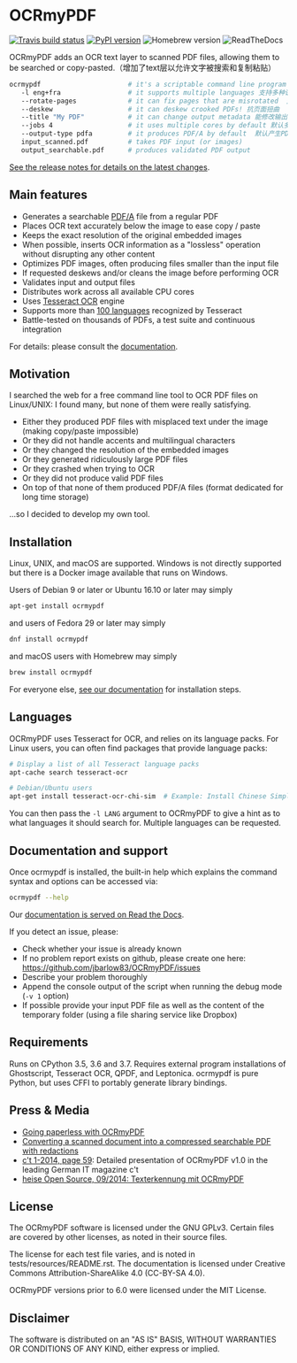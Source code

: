 OCRmyPDF
========

[![Travis build status][travis]](https://travis-ci.org/jbarlow83/OCRmyPDF) [![PyPI version][pypi]](https://pypi.org/project/ocrmypdf/) ![Homebrew version][homebrew] ![ReadTheDocs][docs]

[travis]: https://travis-ci.org/jbarlow83/OCRmyPDF.svg?branch=master "Travis build status"

[pypi]: https://img.shields.io/pypi/v/ocrmypdf.svg "PyPI version"

[homebrew]: https://img.shields.io/homebrew/v/ocrmypdf.svg "Homebrew version"

[docs]: https://readthedocs.org/projects/ocrmypdf/badge/?version=latest "RTD"

OCRmyPDF adds an OCR text layer to scanned PDF files, allowing them to be searched or copy-pasted.（增加了text层以允许文字被搜索和复制粘贴）

```bash #以下提供ocrpdf命令式使用方法
ocrmypdf                      # it's a scriptable command line program  脚本命令程序
   -l eng+fra                 # it supports multiple languages 支持多种语言，这里是英语和法语
   --rotate-pages             # it can fix pages that are misrotated  支持页面旋转修正
   --deskew                   # it can deskew crooked PDFs! 抗页面扭曲
   --title "My PDF"           # it can change output metadata 能修改输出的元数据
   --jobs 4                   # it uses multiple cores by default 默认多核工作
   --output-type pdfa         # it produces PDF/A by default  默认产生PDF/A格式
   input_scanned.pdf          # takes PDF input (or images)
   output_searchable.pdf      # produces validated PDF output
```

[See the release notes for details on the latest changes](https://ocrmypdf.readthedocs.io/en/latest/release_notes.html).

Main features
-------------

- Generates a searchable [PDF/A](https://en.wikipedia.org/?title=PDF/A) file from a regular PDF
- Places OCR text accurately below the image to ease copy / paste
- Keeps the exact resolution of the original embedded images
- When possible, inserts OCR information as a "lossless" operation without disrupting any other content
- Optimizes PDF images, often producing files smaller than the input file
- If requested deskews and/or cleans the image before performing OCR
- Validates input and output files
- Distributes work across all available CPU cores
- Uses [Tesseract OCR](https://github.com/tesseract-ocr/tesseract) engine
- Supports more than [100 languages](https://github.com/tesseract-ocr/tessdata) recognized by Tesseract
- Battle-tested on thousands of PDFs, a test suite and continuous integration

For details: please consult the [documentation](https://ocrmypdf.readthedocs.io/en/latest/).

Motivation
----------

I searched the web for a free command line tool to OCR PDF files on Linux/UNIX: I found many, but none of them were really satisfying.

- Either they produced PDF files with misplaced text under the image (making copy/paste impossible)
- Or they did not handle accents and multilingual characters
- Or they changed the resolution of the embedded images
- Or they generated ridiculously large PDF files
- Or they crashed when trying to OCR
- Or they did not produce valid PDF files
- On top of that none of them produced PDF/A files (format dedicated for long time storage)

...so I decided to develop my own tool.

Installation
------------

Linux, UNIX, and macOS are supported. Windows is not directly supported but there is a Docker image available that runs on Windows.

Users of Debian 9 or later or Ubuntu 16.10 or later may simply

```bash
apt-get install ocrmypdf
```

and users of Fedora 29 or later may simply

```bash
dnf install ocrmypdf
```

and macOS users with Homebrew may simply

```bash
brew install ocrmypdf
```

For everyone else, [see our documentation](https://ocrmypdf.readthedocs.io/en/latest/installation.html) for installation steps.

Languages
---------

OCRmyPDF uses Tesseract for OCR, and relies on its language packs. For Linux users, you can often find packages that provide language packs:

```bash
# Display a list of all Tesseract language packs
apt-cache search tesseract-ocr

# Debian/Ubuntu users
apt-get install tesseract-ocr-chi-sim  # Example: Install Chinese Simplified language back
```

You can then pass the `-l LANG` argument to OCRmyPDF to give a hint as to what languages it should search for. Multiple languages can be requested.

Documentation and support
-------------------------

Once ocrmypdf is installed, the built-in help which explains the command syntax and options can be accessed via:

```bash
ocrmypdf --help
```

Our [documentation is served on Read the Docs](https://ocrmypdf.readthedocs.io/en/latest/index.html).

If you detect an issue, please:

- Check whether your issue is already known
- If no problem report exists on github, please create one here: <https://github.com/jbarlow83/OCRmyPDF/issues>
- Describe your problem thoroughly
- Append the console output of the script when running the debug mode (`-v 1` option)
- If possible provide your input PDF file as well as the content of the temporary folder (using a file sharing service like Dropbox)

Requirements
------------

Runs on CPython 3.5, 3.6 and 3.7. Requires external program installations of Ghostscript, Tesseract OCR, QPDF, and Leptonica. ocrmypdf is pure Python, but uses CFFI to portably generate library bindings.

Press & Media
-------------

- [Going paperless with OCRmyPDF](https://medium.com/@ikirichenko/going-paperless-with-ocrmypdf-e2f36143f46a)
- [Converting a scanned document into a compressed searchable PDF with redactions](https://medium.com/@treyharris/converting-a-scanned-document-into-a-compressed-searchable-pdf-with-redactions-63f61c34fe4c)
- [c't 1-2014, page 59](http://heise.de/-2279695): Detailed presentation of OCRmyPDF v1.0 in the leading German IT magazine c't
- [heise Open Source, 09/2014: Texterkennung mit OCRmyPDF](http://heise.de/-2356670)

License
-------

The OCRmyPDF software is licensed under the GNU GPLv3. Certain files are covered by other licenses, as noted in their source files.

The license for each test file varies, and is noted in tests/resources/README.rst. The documentation is licensed under Creative Commons Attribution-ShareAlike 4.0 (CC-BY-SA 4.0).

OCRmyPDF versions prior to 6.0 were licensed under the MIT License.

Disclaimer
----------

The software is distributed on an "AS IS" BASIS, WITHOUT WARRANTIES OR CONDITIONS OF ANY KIND, either express or implied.
